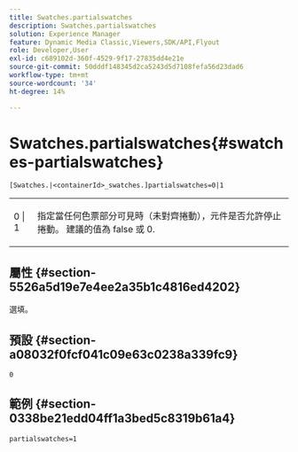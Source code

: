 ```yaml
---
title: Swatches.partialswatches
description: Swatches.partialswatches
solution: Experience Manager
feature: Dynamic Media Classic,Viewers,SDK/API,Flyout
role: Developer,User
exl-id: c689102d-360f-4529-9f17-27835dd4e21e
source-git-commit: 50dddf148345d2ca5243d5d7108fefa56d23dad6
workflow-type: tm+mt
source-wordcount: '34'
ht-degree: 14%

---
```


# Swatches.partialswatches{#swatches-partialswatches}

`[Swatches.|<containerId>_swatches.]partialswatches=0|1`

<table id="table_4B8CEC134277403A840A050BD8C8CE2B"> 
 <tbody> 
  <tr> 
   <td> <p> <span class="codeph"> 0 | 1</span> </p> </td> 
   <td> <p> 指定當任何色票部分可見時（未對齊捲動），元件是否允許停止捲動。 建議的值為 <span class="codeph"> false</span> 或 <span class="codeph"> 0</span>. </p> </td> 
  </tr> 
 </tbody> 
</table>

## 屬性 {#section-5526a5d19e7e4ee2a35b1c4816ed4202}

選填。

## 預設 {#section-a08032f0fcf041c09e63c0238a339fc9}

`0`

## 範例 {#section-0338be21edd04ff1a3bed5c8319b61a4}

`partialswatches=1`
